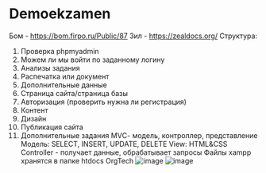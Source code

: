# Demoekzamen
Бом - https://bom.firpo.ru/Public/87
Зил - https://zealdocs.org/
Структура:
1. Проверка phpmyadmin
2. Можем ли мы войти по заданному логину
3. Анализы задания
4. Распечатка или документ
5. Дополнительные данные
6. Страница сайта/страница базы
7. Авторизация (проверить нужна ли регистрация)
8. Контент
9. Дизайн
10. Публикация сайта
11. Дополнительные задания
MVС- модель, контроллер, представление
Модель: SELECT, INSERT, UPDATE, DELETE
View: HTML&CSS
Controller - получает данные, обрабатывает запросы
Файлы xampp хранятся в папке htdocs
OrgTech
![image](https://github.com/user-attachments/assets/869f71e7-6655-47b5-a4d9-177b85795899)
![image](https://github.com/user-attachments/assets/ba672447-d3a0-43bd-a0f1-bb02742c0f9f)
